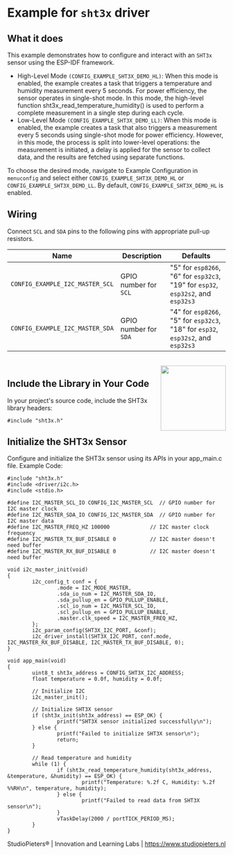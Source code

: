 # Example for `sht3x` driver

## What it does

This example demonstrates how to configure and interact with an `SHT3x` sensor using the ESP-IDF framework.

-   High-Level Mode `(CONFIG_EXAMPLE_SHT3X_DEMO_HL)`:
    When this mode is enabled, the example creates a task that triggers a temperature and humidity measurement every 5 seconds. For power efficiency, the sensor operates in single-shot mode. In this mode, the high-level function sht3x_read_temperature_humidity() is used to perform a complete measurement in a single step during each cycle.
-   Low-Level Mode `(CONFIG_EXAMPLE_SHT3X_DEMO_LL)`:
    When this mode is enabled, the example creates a task that also triggers a measurement every 5 seconds using single-shot mode for power efficiency. However, in this mode, the process is split into lower-level operations: the measurement is initiated, a delay is applied for the sensor to collect data, and the results are fetched using separate functions.

To choose the desired mode, navigate to Example Configuration in `menuconfig` and select either `CONFIG_EXAMPLE_SHT3X_DEMO_HL` or `CONFIG_EXAMPLE_SHT3X_DEMO_LL`. By default, `CONFIG_EXAMPLE_SHT3X_DEMO_HL` is enabled.

## Wiring

Connect `SCL` and `SDA` pins to the following pins with appropriate pull-up
resistors.

| Name                            | Description           | Defaults                                                                         |
| ------------------------------- | --------------------- | -------------------------------------------------------------------------------- |
| `CONFIG_EXAMPLE_I2C_MASTER_SCL` | GPIO number for `SCL` | "5" for `esp8266`, "6" for `esp32c3`, "19" for `esp32`, `esp32s2`, and `esp32s3` |
| `CONFIG_EXAMPLE_I2C_MASTER_SDA` | GPIO number for `SDA` | "4" for `esp8266`, "5" for `esp32c3`, "18" for `esp32`, `esp32s2`, and `esp32s3` |

<br>

<img  style="float: right;" src="https://github.com/AchimPieters/ESP32-SmartPlug/blob/main/images/MIT%7C%20SOFTWARE%20WHITE.svg" width="150">

## Include the Library in Your Code

In your project's source code, include the SHT3x library headers:

    #include "sht3x.h"

## Initialize the SHT3x Sensor

Configure and initialize the SHT3x sensor using its APIs in your app_main.c file.
Example Code:

    #include "sht3x.h"
    #include <driver/i2c.h>
    #include <stdio.h>

    #define I2C_MASTER_SCL_IO CONFIG_I2C_MASTER_SCL  // GPIO number for I2C master clock
    #define I2C_MASTER_SDA_IO CONFIG_I2C_MASTER_SDA  // GPIO number for I2C master data
    #define I2C_MASTER_FREQ_HZ 100000             // I2C master clock frequency
    #define I2C_MASTER_TX_BUF_DISABLE 0           // I2C master doesn't need buffer
    #define I2C_MASTER_RX_BUF_DISABLE 0           // I2C master doesn't need buffer

    void i2c_master_init(void)
    {
            i2c_config_t conf = {
                    .mode = I2C_MODE_MASTER,
                    .sda_io_num = I2C_MASTER_SDA_IO,
                    .sda_pullup_en = GPIO_PULLUP_ENABLE,
                    .scl_io_num = I2C_MASTER_SCL_IO,
                    .scl_pullup_en = GPIO_PULLUP_ENABLE,
                    .master.clk_speed = I2C_MASTER_FREQ_HZ,
            };
            i2c_param_config(SHT3X_I2C_PORT, &conf);
            i2c_driver_install(SHT3X_I2C_PORT, conf.mode, I2C_MASTER_RX_BUF_DISABLE, I2C_MASTER_TX_BUF_DISABLE, 0);
    }

    void app_main(void)
    {
            uint8_t sht3x_address = CONFIG_SHT3X_I2C_ADDRESS;
            float temperature = 0.0f, humidity = 0.0f;

            // Initialize I2C
            i2c_master_init();

            // Initialize SHT3X sensor
            if (sht3x_init(sht3x_address) == ESP_OK) {
                    printf("SHT3X sensor initialized successfully\n");
            } else {
                    printf("Failed to initialize SHT3X sensor\n");
                    return;
            }

            // Read temperature and humidity
            while (1) {
                    if (sht3x_read_temperature_humidity(sht3x_address, &temperature, &humidity) == ESP_OK) {
                            printf("Temperature: %.2f C, Humidity: %.2f %%RH\n", temperature, humidity);
                    } else {
                            printf("Failed to read data from SHT3X sensor\n");
                    }
                    vTaskDelay(2000 / portTICK_PERIOD_MS);
            }
    }

StudioPieters® | Innovation and Learning Labs | <https://www.studiopieters.nl>
